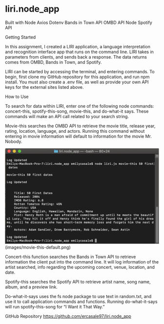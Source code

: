 # liri.node_app
Built with
Node Axios
Dotenv
Bands in Town API
OMBD API
Node Spotify API

Getting Started

In this assignment, I created a LIRI application, a language interpretation and recognition interface app that runs on the command line. LIRI takes in parameters from clients, and sends back a response. The data returns comes from OMBD, Bands in Town, and Spotify.

LIRI can be started by accessing the terminal, and entering commands. To begin, first clone my GitHub repository for this application, and run npm install. You must also create a .env file, as well as provide your own API keys for the external sites listed above. 

How to Use

To search for data within LIRI, enter one of the following node commands: concert-this, spotify-this-song, movie-this, and do-what-it says. These commands will make an API call related to your search string.

Movie-this searches the OMBD API to retrieve the movie title, release year, rating, location, language, and actors. Running this command without entering in movie information will default to information for the movie Mr. Nobody.

![Alt text](/images/movie-this.png)
(images/movie-this-default.png)


Concert-this function searches the Bands in Town API to retrieve information the client put into the command line. It will log information of the artist searched, info regarding the upcoming concert, venue, location, and date.

Spotify-this searches the Spotify API to retrieve artist name, song name, album, and a preview link.

Do-what-it-says uses the fs node package to use text in random.txt, and use it to call application commands and functions. Running do-what-it-says will run spotify-this-song for “I Want it That Way.”

GitHub Repository
https://github.com/ercasale97/liri.node_app

